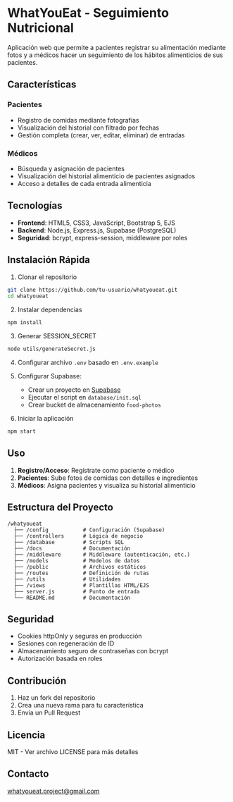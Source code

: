 # WhatYouEat - Seguimiento Nutricional

Aplicación web que permite a pacientes registrar su alimentación mediante fotos y a médicos hacer un seguimiento de los hábitos alimenticios de sus pacientes.

## Características

### Pacientes
- Registro de comidas mediante fotografías
- Visualización del historial con filtrado por fechas
- Gestión completa (crear, ver, editar, eliminar) de entradas

### Médicos
- Búsqueda y asignación de pacientes
- Visualización del historial alimenticio de pacientes asignados
- Acceso a detalles de cada entrada alimenticia

## Tecnologías

- **Frontend**: HTML5, CSS3, JavaScript, Bootstrap 5, EJS
- **Backend**: Node.js, Express.js, Supabase (PostgreSQL)
- **Seguridad**: bcrypt, express-session, middleware por roles

## Instalación Rápida

1. Clonar el repositorio
```bash
git clone https://github.com/tu-usuario/whatyoueat.git
cd whatyoueat
```

2. Instalar dependencias
```bash
npm install
```

3. Generar SESSION_SECRET
```bash
node utils/generateSecret.js
```

4. Configurar archivo `.env` basado en `.env.example`

5. Configurar Supabase:
   - Crear un proyecto en [Supabase](https://supabase.com/)
   - Ejecutar el script en `database/init.sql`
   - Crear bucket de almacenamiento `food-photos`

6. Iniciar la aplicación
```bash
npm start
```

## Uso

1. **Registro/Acceso**: Regístrate como paciente o médico
2. **Pacientes**: Sube fotos de comidas con detalles e ingredientes
3. **Médicos**: Asigna pacientes y visualiza su historial alimenticio

## Estructura del Proyecto

```
/whatyoueat
  ├── /config           # Configuración (Supabase)
  ├── /controllers      # Lógica de negocio
  ├── /database         # Scripts SQL
  ├── /docs             # Documentación
  ├── /middleware       # Middleware (autenticación, etc.)
  ├── /models           # Modelos de datos
  ├── /public           # Archivos estáticos
  ├── /routes           # Definición de rutas
  ├── /utils            # Utilidades
  ├── /views            # Plantillas HTML/EJS
  ├── server.js         # Punto de entrada
  └── README.md         # Documentación
```

## Seguridad

- Cookies httpOnly y seguras en producción
- Sesiones con regeneración de ID
- Almacenamiento seguro de contraseñas con bcrypt
- Autorización basada en roles

## Contribución

1. Haz un fork del repositorio
2. Crea una nueva rama para tu característica
3. Envía un Pull Request

## Licencia

MIT - Ver archivo LICENSE para más detalles

## Contacto

whatyoueat.project@gmail.com
